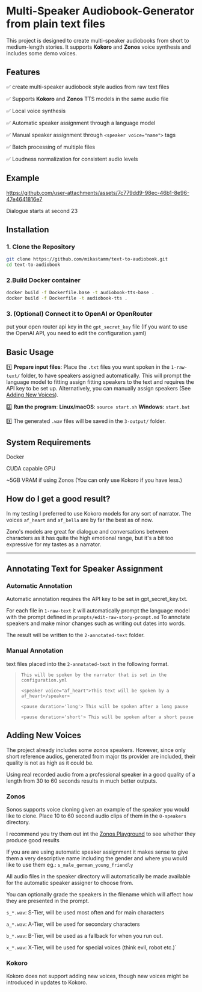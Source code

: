 
# Multi-Speaker Audiobook-Generator from plain text files

This project is designed to create multi-speaker audiobooks from short to medium-length stories. It supports **Kokoro** and **Zonos** voice synthesis and includes some demo voices.

## Features  
✅ create multi-speaker audiobook style audios from raw text files

✅ Supports **Kokoro** and **Zonos** TTS models in the same audio file
  
✅ Local voice synthesis 

✅ Automatic speaker assignment through a language model

✅ Manual speaker assignment through `<speaker voice="name">` tags  

✅ Batch processing of multiple files

✅ Loudness normalization for consistent audio levels


## Example

https://github.com/user-attachments/assets/7c779dd9-98ec-46b1-8e96-47e4641816e7

Dialogue starts at second 23

## Installation  

### **1. Clone the Repository**  
```sh
git clone https://github.com/mikastamm/text-to-audiobook.git
cd text-to-audiobook
```

### **2.Build Docker container**  
```sh
docker build -f Dockerfile.base -t audiobook-tts-base .
docker build -f Dockerfile -t audiobook-tts .
```

### **3. (Optional) Connect it to OpenAI or OpenRouter**  
put your open router api key in the `gpt_secret_key` file (If you want to use the OpenAI API, you need to edit the configuration.yaml)

## Basic Usage
1️⃣ **Prepare input files**: Place the `.txt` files you want spoken in the `1-raw-text/` folder, to have speakers assigned automatically. This will prompt the language model to fitting assign fitting speakers to the text and requires the API key to be set up. Alternatively, you can manually assign speakers (See [Adding New Voices](#adding-new-voices)).

2️⃣ **Run the program**:
   **Linux/macOS**:
     ```source start.sh```
   **Windows**:
     ```start.bat```

3️⃣ The generated `.wav` files will be saved in the `3-output/` folder.

## System Requirements
Docker

CUDA capable GPU

~5GB VRAM if using Zonos (You can only use Kokoro if you have less.)

## How do I get a good result?

In my testing I preferred to use Kokoro models for any sort of narrator. The voices `af_heart` and `af_bella` are by far the best as of now.

Zono's models are great for dialogue and conversations between characters as it has quite the high emotional range, but it's a bit too expressive for my tastes as a narrator. 


---

## Annotating Text for Speaker Assignment

### Automatic Annotation
Automatic annotation requires the API key to be set in gpt_secret_key.txt.

For each file in `1-raw-text` it will automatically prompt the language model with the prompt defined in `prompts/edit-raw-story-prompt.md` To annotate speakers and make minor changes such as writing out dates into words.

The result will be written to the `2-annotated-text` folder.

### Manual Annotation

text files placed into the `2-annotated-text` in the following format.

>`This will be spoken by the narrator that is set in the configuration.yml`
>
>`<speaker voice="af_heart">This text will be spoken by a af_heart</speaker>`
>
>`<pause duration='long'> This will be spoken after a long pause `
>
>`<pause duration='short'> This will be spoken after a short pause` 

## Adding New Voices  

The project already includes some zonos speakers. However, since only short reference audios, generated from major tts provider are included, their quality is not as high as it could be. 

Using real recorded audio from a professional speaker in a good quality of a length from 30 to 60 seconds results in much better outputs.

### Zonos

Sonos supports voice cloning given an example of the speaker you would like to clone. Place 10 to 60 second audio clips of them in the `0-speakers` directory. 

I recommend you try them out int the [Zonos Playground](https://playground.zyphra.com/sign-in?redirect_url=https%3A%2F%2Fplayground.zyphra.com%2Faudio) to see whether they produce good results 

If you are are using automatic speaker assignment it makes sense to give them a very descriptive name including the gender and where you would like to use them eg.: `s_male_german_young_friendly`

All audio files in the speaker directory will automatically be made available for the automatic speaker assigner to choose from.

You can optionally grade the speakers in the filename which will affect how they are presented in the prompt. 

`s_*.wav`: S-Tier, will be used most often and for main characters

`a_*.wav`: A-Tier, will be used for secondary characters

`b_*.wav`: B-Tier, will be used as a fallback for when you run out.

`x_*.wav`: X-Tier, will be used for special voices (think evil, robot etc.)`

### Kokoro

Kokoro does not support adding new voices, though new voices might be introduced in updates to Kokoro.
